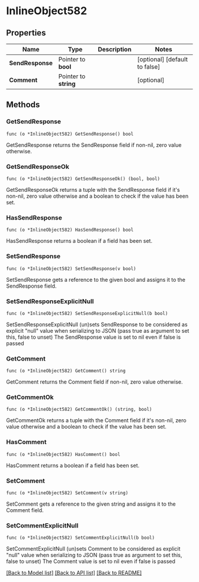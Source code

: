 # InlineObject582

## Properties

Name | Type | Description | Notes
------------ | ------------- | ------------- | -------------
**SendResponse** | Pointer to **bool** |  | [optional] [default to false]
**Comment** | Pointer to **string** |  | [optional] 

## Methods

### GetSendResponse

`func (o *InlineObject582) GetSendResponse() bool`

GetSendResponse returns the SendResponse field if non-nil, zero value otherwise.

### GetSendResponseOk

`func (o *InlineObject582) GetSendResponseOk() (bool, bool)`

GetSendResponseOk returns a tuple with the SendResponse field if it's non-nil, zero value otherwise
and a boolean to check if the value has been set.

### HasSendResponse

`func (o *InlineObject582) HasSendResponse() bool`

HasSendResponse returns a boolean if a field has been set.

### SetSendResponse

`func (o *InlineObject582) SetSendResponse(v bool)`

SetSendResponse gets a reference to the given bool and assigns it to the SendResponse field.

### SetSendResponseExplicitNull

`func (o *InlineObject582) SetSendResponseExplicitNull(b bool)`

SetSendResponseExplicitNull (un)sets SendResponse to be considered as explicit "null" value
when serializing to JSON (pass true as argument to set this, false to unset)
The SendResponse value is set to nil even if false is passed
### GetComment

`func (o *InlineObject582) GetComment() string`

GetComment returns the Comment field if non-nil, zero value otherwise.

### GetCommentOk

`func (o *InlineObject582) GetCommentOk() (string, bool)`

GetCommentOk returns a tuple with the Comment field if it's non-nil, zero value otherwise
and a boolean to check if the value has been set.

### HasComment

`func (o *InlineObject582) HasComment() bool`

HasComment returns a boolean if a field has been set.

### SetComment

`func (o *InlineObject582) SetComment(v string)`

SetComment gets a reference to the given string and assigns it to the Comment field.

### SetCommentExplicitNull

`func (o *InlineObject582) SetCommentExplicitNull(b bool)`

SetCommentExplicitNull (un)sets Comment to be considered as explicit "null" value
when serializing to JSON (pass true as argument to set this, false to unset)
The Comment value is set to nil even if false is passed

[[Back to Model list]](../README.md#documentation-for-models) [[Back to API list]](../README.md#documentation-for-api-endpoints) [[Back to README]](../README.md)


